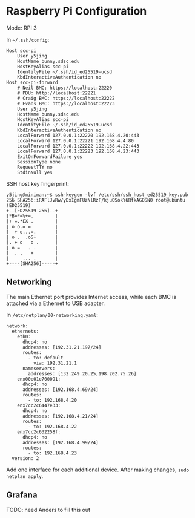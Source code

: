 # Raspberry Pi Configuration

Mode: RPI 3

In `~/.ssh/config`:
```
Host scc-pi
	User y5jing
	HostName bunny.sdsc.edu
	HostKeyAlias scc-pi
	IdentityFile ~/.ssh/id_ed25519-ucsd
	KbdInteractiveAuthentication no
Host scc-pi-forward
	# Neil BMC: https://localhost:22220
	# PDU: http://localhost:22221
	# Craig BMC: https://localhost:22222
	# Evans BMC: https://localhost:22223
	User y5jing
	HostName bunny.sdsc.edu
	HostKeyAlias scc-pi
	IdentityFile ~/.ssh/id_ed25519-ucsd
	KbdInteractiveAuthentication no
	LocalForward 127.0.0.1:22220 192.168.4.20:443
	LocalForward 127.0.0.1:22221 192.168.4.4:80
	LocalForward 127.0.0.1:22222 192.168.4.22:443
	LocalForward 127.0.0.1:22223 192.168.4.23:443
	ExitOnForwardFailure yes
	SessionType none
	RequestTTY no
	StdinNull yes
```

SSH host key fingerprint:
```
y5jing@miniman:~$ ssh-keygen -lvf /etc/ssh/ssh_host_ed25519_key.pub
256 SHA256:iRAFlJvRw/yDxIgmFUzNlRzF/kjuOSokY6RfkAGQSN0 root@ubuntu (ED25519)
+--[ED25519 256]--+
|*B=*=%+=.        |
|+ =.*EX .        |
| o o.= =         |
|  + o...=.       |
| o .  .oS+       |
|. + o   o .      |
| o =   . .       |
|  . .   +        |
|     ... .       |
+----[SHA256]-----+
```

## Networking

The main Ethernet port provides Internet access, while each BMC is attached via a Ethernet to USB adapter.

In `/etc/netplan/00-networking.yaml`:
```
network:
  ethernets:
    eth0:
      dhcp4: no
      addresses: [192.31.21.197/24]
      routes:
        - to: default
          via: 192.31.21.1
      nameservers:
        addresses: [132.249.20.25,198.202.75.26]
    enx00e01e700091:
      dhcp4: no
      addresses: [192.168.4.69/24]
      routes:
        - to: 192.168.4.20
    enx7cc2c6447e33:
      dhcp4: no
      addresses: [192.168.4.21/24]
      routes:
        - to: 192.168.4.22
    enx7cc2c632258f:
      dhcp4: no
      addresses: [192.168.4.99/24]
      routes:
        - to: 192.168.4.23
  version: 2
```
Add one interface for each additional device.  After making changes, `sudo netplan apply`.

## Grafana

TODO: need Anders to fill this out
